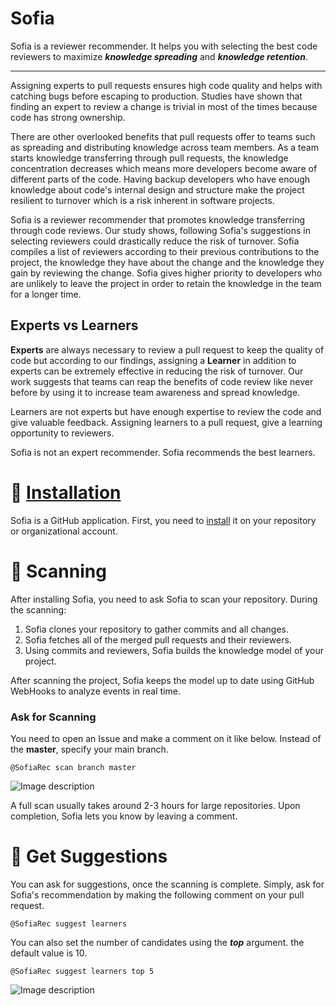 # Sofia
Sofia is a reviewer recommender. It helps you with selecting the best code reviewers to maximize **_knowledge  spreading_** and **_knowledge retention_**. 

---

Assigning experts to pull requests ensures high code quality and helps with catching bugs before escaping to production. Studies have shown that finding an expert to review a change is trivial in most of the times because code has strong ownership.

There are other overlooked benefits that pull requests offer to teams such as spreading and distributing knowledge across team members. As a team starts knowledge transferring through pull requests, the knowledge concentration decreases which means more developers become aware of different parts of the code. Having backup developers who have enough knowledge about code's internal design and structure make the project resilient to turnover which is a risk inherent in software projects.

Sofia is a reviewer recommender that promotes knowledge transferring through code reviews. Our study shows, following Sofia's suggestions in selecting reviewers could drastically reduce the risk of turnover. Sofia compiles a list of reviewers according to their previous contributions to the project, the knowledge they have about the change and the knowledge they gain by reviewing the change. Sofia gives higher priority to developers who are unlikely to leave the project in order to retain the knowledge in the team for a longer time.

## Experts vs Learners

**Experts** are always necessary to review a pull request to keep the quality of code but according to our findings, assigning a **Learner** in addition to experts can be extremely effective in reducing the risk of turnover. Our work suggests that teams can reap the benefits of code review like never before by using it to increase team awareness and spread knowledge. 

Learners are not experts but have enough expertise to review the code and give valuable feedback. Assigning learners to a pull request, give a learning opportunity to reviewers.

Sofia is not an expert recommender. Sofia recommends the best learners.

#  🔌 [Installation](https://github.com/apps/sofiarec)

Sofia is a GitHub application. First, you need to [install](https://github.com/apps/sofiarec) it on your repository or organizational account.

# 📡 Scanning

After installing Sofia, you need to ask Sofia to scan your repository. During the scanning:

 1. Sofia clones your repository to gather commits and all changes.
 2. Sofia fetches all of the merged pull requests and their reviewers.
 3. Using commits and reviewers, Sofia builds the knowledge model of your project.
 
After scanning the project, Sofia keeps the model up to date using GitHub WebHooks to analyze events in real time.

### Ask for Scanning

You need to open an Issue and make a comment on it like below. Instead of the **master**, specify your main branch.

```
@SofiaRec scan branch master
```

![Image description](https://raw.githubusercontent.com/mirsaeedi/Sofia/master/src/Sofia/wwwroot/img/scan.PNG)

A full scan usually takes around 2-3 hours for large repositories. Upon completion, Sofia lets you know by leaving a comment.

# 📣 Get Suggestions

You can ask for suggestions, once the scanning is complete. Simply, ask for Sofia's recommendation by making the following comment on your pull request.

```
@SofiaRec suggest learners
```

You can also set the number of candidates using the **_top_** argument. the default value is 10.

```
@SofiaRec suggest learners top 5
```

![Image description](https://raw.githubusercontent.com/mirsaeedi/Sofia/master/src/Sofia/wwwroot/img/suggestions.PNG)


